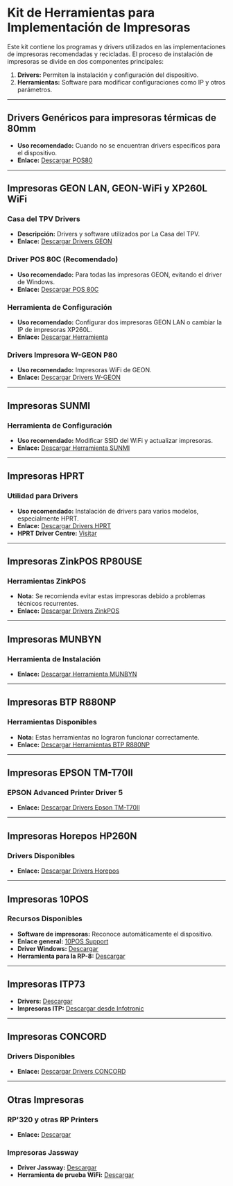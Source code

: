 # Kit de Herramientas para Implementación de Impresoras

Este kit contiene los programas y drivers utilizados en las implementaciones de impresoras recomendadas y recicladas. El proceso de instalación de impresoras se divide en dos componentes principales:

1. **Drivers:** Permiten la instalación y configuración del dispositivo.
2. **Herramientas:** Software para modificar configuraciones como IP y otros parámetros.

---

## Drivers Genéricos para impresoras térmicas de 80mm

- **Uso recomendado:** Cuando no se encuentran drivers específicos para el dispositivo.
- **Enlace:** [Descargar POS80](https://oemdrivers.com/printer-pos-80)

---

## Impresoras GEON LAN, GEON-WiFi y XP260L WiFi

### Casa del TPV Drivers

- **Descripción:** Drivers y software utilizados por La Casa del TPV.
- **Enlace:** [Descargar Drivers GEON](https://www.dropbox.com/scl/fi/prgw8ip7vspf7avhxiqci/IMPRESORA-GEON.zip?rlkey=aoi3q65zm8yrtd5jbodbsotkn&e=1&dl=0)

### Driver POS 80C (Recomendado)

- **Uso recomendado:** Para todas las impresoras GEON, evitando el driver de Windows.
- **Enlace:** [Descargar POS 80C](https://drive.google.com/file/d/1oGH-bJcvMBi_ua-K3KRAH7u-Pybxl0Ql/view?usp=drive_link)

### Herramienta de Configuración

- **Uso recomendado:** Configurar dos impresoras GEON LAN o cambiar la IP de impresoras XP260L.
- **Enlace:** [Descargar Herramienta](https://drive.google.com/file/d/18jNK9vqGX7cq1xvqXqPt6vtfP49xgxJp/view?usp=drive_link)

### Drivers Impresora W-GEON P80

- **Uso recomendado:** Impresoras WiFi de GEON.
- **Enlace:** [Descargar Drivers W-GEON](https://drive.google.com/file/d/1Xfb88oiJsqClX-m7eHztqPpw_TL-CRz2/view?usp=drive_link)

---

## Impresoras SUNMI

### Herramienta de Configuración

- **Uso recomendado:** Modificar SSID del WiFi y actualizar impresoras.
- **Enlace:** [Descargar Herramienta SUNMI](https://drive.google.com/file/d/1DotYU_S6c5FYAaqD4R7-evBgHBFJMM5C/view?usp=sharing)

---

## Impresoras HPRT

### Utilidad para Drivers

- **Uso recomendado:** Instalación de drivers para varios modelos, especialmente HPRT.
- **Enlace:** [Descargar Drivers HPRT](https://drive.google.com/file/d/1umgq_4InrPUBzfkTvEuVu4piwnDZB-ZN/view?usp=sharing)
- **HPRT Driver Centre:** [Visitar](https://download.hprt.com/Downloads/)

---

## Impresoras ZinkPOS RP80USE

### Herramientas ZinkPOS

- **Nota:** Se recomienda evitar estas impresoras debido a problemas técnicos recurrentes.
- **Enlace:** [Descargar Drivers ZinkPOS](https://www.dropbox.com/scl/fo/a56onk7wviua4uhtnz1ib/AEKwaa4XjYzQQG7HKLLm9AY/3.%20DRIVER%20IMPRESORAS/3.%20ZINKPOS/IMPRESORA%20ZINKPOS%20RP%2080?rlkey=s1fiuceb9g04nmiawgl3junda&e=1&subfolder_nav_tracking=1&dl=0)

---

## Impresoras MUNBYN

### Herramienta de Instalación

- **Enlace:** [Descargar Herramienta MUNBYN](https://support.munbyn.com/hc/en-us/articles/6092502480787-Printer-Drivers-SDK-Download)

---

## Impresoras BTP R880NP

### Herramientas Disponibles

- **Nota:** Estas herramientas no lograron funcionar correctamente.
- **Enlace:** [Descargar Herramientas BTP R880NP](https://snbc.com.cn/qdcx?id=29&page=4)

---

## Impresoras EPSON TM-T70II

### EPSON Advanced Printer Driver 5

- **Enlace:** [Descargar Drivers Epson TM-T70II](https://support.epson.net/setupnavi/?PINF=swlist&OSC=ARD&LG2=ES&MKN=TM-T70II)

---

## Impresoras Horepos HP260N

### Drivers Disponibles

- **Enlace:** [Descargar Drivers Horepos](https://drive.google.com/drive/folders/1z_AfxauYtOz7NHMPL--kyOPm6uAym61e?usp=drive_link)

---

## Impresoras 10POS

### Recursos Disponibles

- **Software de impresoras:** Reconoce automáticamente el dispositivo.
- **Enlace general:** [10POS Support](https://10pos.es/support/#toggle-id-2)
- **Driver Windows:** [Descargar](https://drive.google.com/file/d/1CohHc5BPpTSvK0_uuB5e77F3X2nnQlAM/view?usp=sharing)
- **Herramienta para la RP-8:** [Descargar](https://drive.google.com/file/d/17-gu8MKi4XsvJMIYvQ79YIx33qm-ET5N/view?usp=drive_link)

---

## Impresoras ITP73

- **Drivers:** [Descargar](https://drive.google.com/file/d/1gW9_1zo_971q97b3Q9bt7FZ6B7gZdHZB/view?usp=drive_link)
- **Impresoras ITP:** [Descargar desde Infotronic](https://www.infotronic.es/descarga)

---

## Impresoras CONCORD

### Drivers Disponibles

- **Enlace:** [Descargar Drivers CONCORD](https://download.igt.es/public/?dir=drivers)

---

## Otras Impresoras

### RP'320 y otras RP Printers

- **Enlace:** [Descargar](https://ptc.co.ir/dl/)

### Impresoras Jassway

- **Driver Jassway:** [Descargar](https://drive.google.com/file/d/16ZZGTM9lUkriEn_dAWEjb9gsEj-hcq5w/view?usp=sharing)
- **Herramienta de prueba WiFi:** [Descargar](https://drive.google.com/file/d/1vJGx8QYbeQOSUb_oUun_Mbi0Dk2-XNVs/view?usp=sharing)


